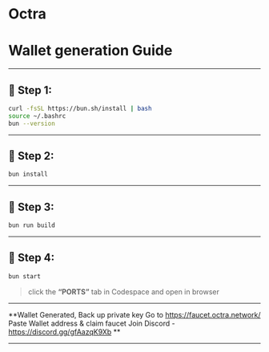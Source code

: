 # Octra

# Wallet generation Guide

---

## 🔹 Step 1:

```bash
curl -fsSL https://bun.sh/install | bash
source ~/.bashrc
bun --version
````

---

## 🔹 Step 2:

```bash
bun install
```

---

## 🔹 Step 3:

```bash
bun run build
```

---

## 🔹 Step 4:

```bash
bun start
```

> click the **“PORTS”** tab in Codespace and open in browser

---

**Wallet Generated, Back up private key
Go to https://faucet.octra.network/
Paste Wallet address & claim faucet
Join Discord - https://discord.gg/gfAazqK9Xb **

---
